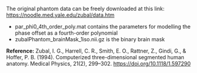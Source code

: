 The original phantom data can be freely downloaded at this link: https://noodle.med.yale.edu/zubal/data.htm

* par_phi0_4th_order_poly.mat contains the parameters for modelling the phase offset as a fourth-order polynomial
* zubalPhantom_brainMask_1iso.nii.gz is the binary brain mask

**Reference:** Zubal, I. G., Harrell, C. R., Smith, E. O., Rattner, Z., Gindi, G., & Hoffer, P. B. (1994). Computerized three-dimensional segmented human anatomy. Medical Physics, 21(2), 299–302. https://doi.org/10.1118/1.597290
